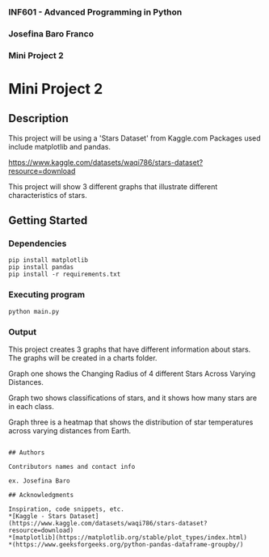 ### INF601 - Advanced Programming in Python
### Josefina Baro Franco
### Mini Project 2


# Mini Project 2

## Description

This project will be using a 'Stars Dataset' from Kaggle.com
Packages used include matplotlib and pandas.

https://www.kaggle.com/datasets/waqi786/stars-dataset?resource=download

This project will show 3 different graphs that illustrate different characteristics of stars.

## Getting Started

### Dependencies

```
pip install matplotlib
pip install pandas
pip install -r requirements.txt

```

### Executing program
```
python main.py
```

### Output

This project creates 3 graphs that have different information about stars. The graphs will be created in a charts folder.

Graph one shows the Changing Radius of 4 different Stars Across Varying Distances.

Graph two shows classifications of stars, and it shows how many stars are in each class.

Graph three is a heatmap that shows the distribution of star temperatures across varying distances from Earth.
```

## Authors

Contributors names and contact info

ex. Josefina Baro

## Acknowledgments

Inspiration, code snippets, etc.
*[Kaggle - Stars Dataset](https://www.kaggle.com/datasets/waqi786/stars-dataset?resource=download)
*[matplotlib](https://matplotlib.org/stable/plot_types/index.html)
*(https://www.geeksforgeeks.org/python-pandas-dataframe-groupby/)